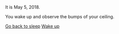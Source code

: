 It is May 5, 2018. 

You wake up and observe the bumps of your ceiling.

[Go back to sleep](sleep/sleep.md)
[Wake up](wake-up/awake.md)
